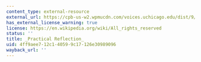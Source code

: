 ```yaml
---
content_type: external-resource
external_url: https://cpb-us-w2.wpmucdn.com/voices.uchicago.edu/dist/9/177/files/2009/02/velleman-practical-reflection-new-intro.pdf
has_external_license_warning: true
license: https://en.wikipedia.org/wiki/All_rights_reserved
status: ''
title: _Practical Reflection_
uid: 4ff9aee7-12c1-4059-9c17-126e30989096
wayback_url: ''
---
```

